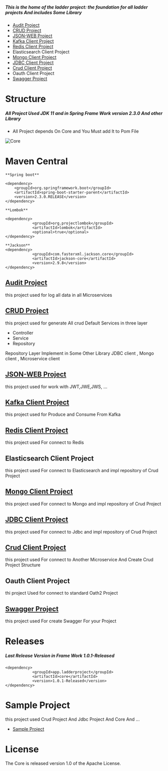 ##### This is the home of the ladder project: the foundation for all ladder projects And includes Some Library
- [Audit Project](https://github.com/nimamoosavi/Audit)
- [CRUD Project](https://github.com/nimamoosavi/crud)
- [JSON-WEB Project](https://github.com/nimamoosavi/json-web)
- [Kafka Client Project](https://github.com/nimamoosavi/kafka-client)
- [Redis Client Project](https://github.com/nimamoosavi/redis-client)
- Elasticsearch Client Project
- [Mongo Client Project](https://github.com/nimamoosavi/mongo-client)
- [JDBC Client Project](https://github.com/nimamoosavi/jdbc-client)
- [Crud Client Project](https://github.com/nimamoosavi/client)
- Oauth Client Project
- [Swagger Project](https://github.com/nimamoosavi/swagger)

# Structure
##### All Project Used JDK 11 and in Spring Frame Work version 2.3.0 And other Library
- All Project depends On Core and You Must add It to Pom File

![Core](https://github.com/nimamoosavi/core/wiki/images/core-diagram.png)


# Maven Central
~~~
**Spring boot**

<dependency>
    <groupId>org.springframework.boot</groupId>
    <artifactId>spring-boot-starter-parent</artifactId>
    <version>2.3.0.RELEASE</version>
</dependency>

**Lombok**

<dependency>
            <groupId>org.projectlombok</groupId>
            <artifactId>lombok</artifactId>
            <optional>true</optional>
</dependency>

**Jackson**
<dependency>
            <groupId>com.fasterxml.jackson.core</groupId>
            <artifactId>jackson-core</artifactId>
            <version>2.9.8</version>
</dependency>
~~~

## [Audit Project](https://github.com/nimamoosavi/Audit)
this project used for log all data in all Microservices

## [CRUD Project](https://github.com/nimamoosavi/crud)
this project used for generate All crud Default Services in three layer
- Controller
- Service
- Repository

Repository Layer Implement in Some Other Library JDBC client , Mongo client , Microservice client

## [JSON-WEB Project](https://github.com/nimamoosavi/json-web)
this project used for work with JWT,JWE,JWS, ...

## [Kafka Client Project](https://github.com/nimamoosavi/kafka-client)
this project used for Produce and Consume From Kafka

## [Redis Client Project](https://github.com/nimamoosavi/redis-client)
this project used For connect to Redis

## Elasticsearch Client Project
this project used For connect to Elasticsearch and impl repository of Crud Project

## [Mongo Client Project](https://github.com/nimamoosavi/mongo-client)
this project used For connect to Mongo and impl repository of Crud Project

## [JDBC Client Project](https://github.com/nimamoosavi/jdbc-client)
this project used For connect to Jdbc and impl repository of Crud Project

## [Crud Client Project](https://github.com/nimamoosavi/client)
this project used For connect to Another Microservice And Create Crud Project Structure

## Oauth Client Project
thi project Used for connect to standard Oath2 Project

## [Swagger Project](https://github.com/nimamoosavi/swagger)
this project used For create Swagger For your Project

# Releases
##### Last Release Version in Frame Work 1.0.1-Released

~~~
<dependency>
            <groupId>app.ladderproject</groupId>
            <artifactId>core</artifactId>
            <version>1.0.1-Released</version>
</dependency>
~~~

# Sample Project
this project used Crud Project And Jdbc Project And Core And ...

- [Sample Project](https://github.com/nimamoosavi/sample-project-crud)

# License
The Core is released version 1.0 of the Apache License.
